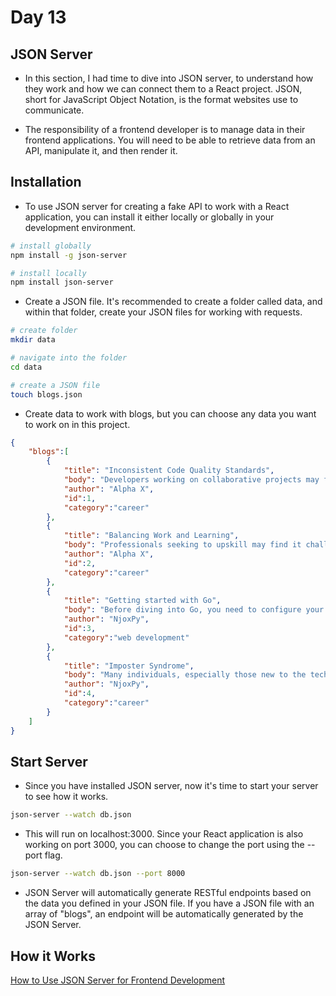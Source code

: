 # Day 13

## JSON Server

- In this section, I had time to dive into JSON server, to understand how they work and how we can connect them to a React project. JSON, short for JavaScript Object Notation, is the format websites use to communicate.

- The responsibility of a frontend developer is to manage data in their frontend applications. You will need to be able to retrieve data from an API, manipulate it, and then render it.

## Installation

- To use JSON server for creating a fake API to work with a React application, you can install it either locally or globally in your development environment.

```bash
# install globally
npm install -g json-server

# install locally
npm install json-server
```

- Create a JSON file. It's recommended to create a folder called data, and within that folder, create your JSON files for working with requests.

```sh
# create folder
mkdir data

# navigate into the folder
cd data

# create a JSON file
touch blogs.json
```

- Create data to work with blogs, but you can choose any data you want to work on in this project.

```json
{
    "blogs":[
        {
            "title": "Inconsistent Code Quality Standards",
            "body": "Developers working on collaborative projects may face difficulties in maintaining consistent code quality standards within the team.",
            "author": "Alpha X",
            "id":1,
            "category":"career"
        },
        {
            "title": "Balancing Work and Learning",
            "body": "Professionals seeking to upskill may find it challenging to balance their current work responsibilities with the time required for continuous learning.",
            "author": "Alpha X",
            "id":2,
            "category":"career"
        },
        {
            "title": "Getting started with Go",
            "body": "Before diving into Go, you need to configure your text editor.",
            "author": "NjoxPy",
            "id":3,
            "category":"web development"
        },
        {
            "title": "Imposter Syndrome",
            "body": "Many individuals, especially those new to the tech industry, may battle imposter syndrome, feeling inadequate or questioning their skills and qualifications.",
            "author": "NjoxPy",
            "id":4,
            "category":"career"
        }
    ]
}
```

## Start Server

- Since you have installed JSON server, now it's time to start your server to see how it works.

```sh
json-server --watch db.json
```

- This will run on localhost:3000. Since your React application is also working on port 3000, you can choose to change the port using the --port flag.

```sh
json-server --watch db.json --port 8000
```

- JSON Server will automatically generate RESTful endpoints based on the data you defined in your JSON file. If you have a JSON file with an array of "blogs", an endpoint will be automatically generated by the JSON Server.

## How it Works

[How to Use JSON Server for Frontend Development](https://www.freecodecamp.org/news/json-server-for-frontend-development/)
